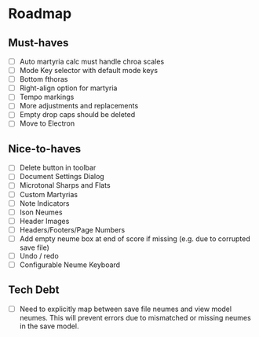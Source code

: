 # Roadmap

## Must-haves
- [ ] Auto martyria calc must handle chroa scales
- [ ] Mode Key selector with default mode keys
- [ ] Bottom fthoras
- [ ] Right-align option for martyria
- [ ] Tempo markings
- [ ] More adjustments and replacements
- [ ] Empty drop caps should be deleted
- [ ] Move to Electron

## Nice-to-haves
- [ ] Delete button in toolbar
- [ ] Document Settings Dialog
- [ ] Microtonal Sharps and Flats
- [ ] Custom Martyrias
- [ ] Note Indicators
- [ ] Ison Neumes
- [ ] Header Images
- [ ] Headers/Footers/Page Numbers
- [ ] Add empty neume box at end of score if missing (e.g. due to corrupted save file)
- [ ] Undo / redo
- [ ] Configurable Neume Keyboard

## Tech Debt
- [ ] Need to explicitly map between save file neumes and view model neumes. This will prevent errors due to mismatched or missing neumes in the save model.
